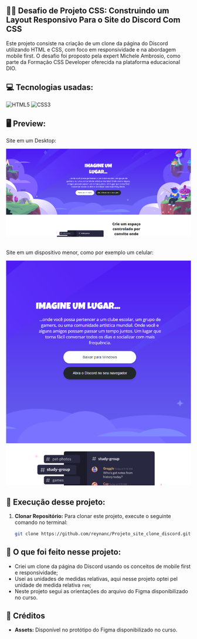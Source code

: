 ## 👨‍💻 Desafio de Projeto CSS: Construindo um Layout Responsivo Para o Site do Discord Com CSS
Este projeto consiste na criação de um clone da página do Discord utilizando HTML e CSS, com foco em responsividade e na abordagem mobile first. O desafio foi proposto pela expert Michele Ambrosio, como parte da Formação CSS Developer oferecida na plataforma educacional DIO.

## 💻 Tecnologias usadas:
<div style="display: inline_block">
  <img alt="HTML5" src="https://img.shields.io/badge/HTML5-E34F26?style=for-the-badge&logo=html5&logoColor=white">
  <img alt="CSS3" src="https://img.shields.io/badge/CSS3-1572B6?style=for-the-badge&logo=css3&logoColor=white">
</div>

## 🖥 Preview:

Site em um Desktop:
<div>
  <img src="assets/imgs/imagem_projeto.png" alt="Site do Discord em um Desktop">
</div>

<br>

Site em um dispositivo menor, como por exemplo um celular:
<div>
  <img src="assets/imgs/imagem_projeto2.png" alt="Site do Discord em um dispositivo menor, como por exemplo um celular">
</div>


## 🚀 Execução desse projeto:
1. **Clonar Repositório:** Para clonar este projeto, execute o seguinte comando no terminal:
   ```bash
   git clone https://github.com/reynanc/Projeto_site_clone_discord.git

## 🤔 O que foi feito nesse projeto:
- Criei um clone da página do Discord usando os conceitos de mobile first e responsividade;
- Usei as unidades de medidas relativas, aqui nesse projeto optei pel unidade de medida relativa `rem`;
- Neste projeto segui as orientações do arquivo do Figma disponibilizado no curso.

## 📌 Créditos
- **Assets:** Disponível no protótipo do Figma disponibilizado no curso.
